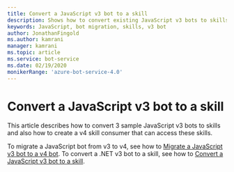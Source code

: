 ```yaml
---
title: Convert a JavaScript v3 bot to a skill
description: Shows how to convert existing JavaScript v3 bots to skills and consume them from a JavaScript v4 bot.
keywords: JavaScript, bot migration, skills, v3 bot
author: JonathanFingold
ms.author: kamrani
manager: kamrani
ms.topic: article
ms.service: bot-service
ms.date: 02/19/2020
monikerRange: 'azure-bot-service-4.0'
---
```


# Convert a JavaScript v3 bot to a skill

This article describes how to convert 3 sample JavaScript v3 bots to skills and also how to create a v4 skill consumer that can access these skills.

To migrate a JavaScript bot from v3 to v4, see how to [Migrate a JavaScript v3 bot to a v4 bot](conversion-javascript.md).
To convert a .NET v3 bot to a skill, see how to [Convert a JavaScript v3 bot to a skill](net-v3-as-skill.md).

